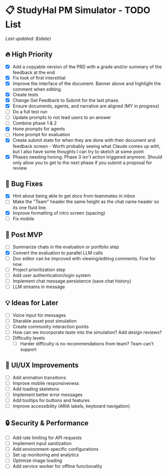 # 📋 StudyHal PM Simulator - TODO List

*Last updated: $(date)* 

## 🔥 High Priority
- [X] Add a copyable version of the PRD with a grade and/or summary of the feedback at the end
- [X] Fix look of first interstitial
- [X] Improve the interface of the document. Banner above and highlight the comment when editing.
- [X] Create tests
- [X] Change Get Feedback to Submit for the last phase.
- [X] Ensure documents, agents, and narrative are aligned (MY in progress)
- [ ] Do a full test run
- [ ] Update prompts to not lead users to an answer
- [ ] Combine phase 1 & 2
- [X] Hone prompts for agents
- [ ] Hone prompt for evaluation
- [X] Create submit state for when they are done with their document and feedback screen - Worth probably seeing what Claude comes up with, but I also have some thoughts I can try to sketch at some point
- [X] Phases needing honing. Phase 3 isn't action triggered anymore. Should only allow you to get to the next phase if you submit a proposal for review.

## 🐛 Bug Fixes
- [X] Hint about being able to get docs from teammates in inbox
- [ ] Make the "Team" header the same height as the chat name header so its one fluid line. 
- [X] Improve formatting of intro screen (spacing)
- [ ] Fix mobile

## 🚀 Post MVP
- [ ] Summarize chats in the evaluation or portfolio step
- [X] Convert the evaluation to parallel LLM calls
- [ ] Doc editor can be improved with viewing/editing comments. Fine for now.
- [ ] Project prioritization step
- [ ] Add user authentication/login system
- [ ] Implement chat message persistence (save chat history)
- [ ] LLM streams in message

## 💡 Ideas for Later
- [ ] Voice input for messages
- [ ] Sharable asset post simulation
- [ ] Create community interaction points
- [ ] How can we incorporate taste into the simulation? Add design reviews?
- [ ] Difficulty levels
    - [ ] Harder difficulty is no recommendations from team? Team can't support

## 🎨 UI/UX Improvements
- [ ] Add animation transitions
- [ ] Improve mobile responsiveness
- [ ] Add loading skeletons
- [ ] Implement better error messages
- [ ] Add tooltips for buttons and features
- [ ] Improve accessibility (ARIA labels, keyboard navigation)

## 🔒 Security & Performance
- [ ] Add rate limiting for API requests
- [ ] Implement input sanitization
- [ ] Add environment-specific configurations
- [ ] Set up monitoring and analytics
- [ ] Optimize image loading
- [ ] Add service worker for offline functionality

